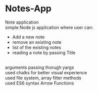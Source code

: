# Notes-App

 Note application<br>
simple Node js application where user can:<br>
<ul>
<li>Add  a new note</li>
<li>remove an existing note</li>
<li>list of the existing notes</li>
<li>reading a note by passing Title</li>
</ul>
<br>
arguments passing thorugh yargs<br>
used chalks for better visual experience<br>
used file system, array filter methods<br>
used ES6 syntax Arrow Functions<br>

